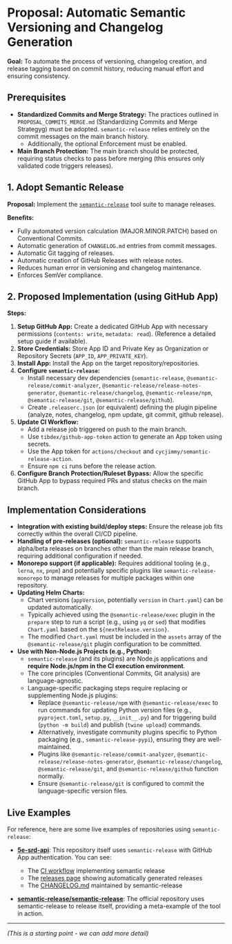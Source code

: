 # Proposal: Automatic Semantic Versioning and Changelog Generation

**Goal:** To automate the process of versioning, changelog creation, and release tagging based on commit history, reducing manual effort and ensuring consistency.

## Prerequisites

* **Standardized Commits and Merge Strategy:** The practices outlined in `PROPOSAL_COMMITS_MERGE.md` (Standardizing Commits and Merge Strategyg) must be adopted. `semantic-release` relies entirely on the commit messages on the main branch history.
  * Additionally, the optional Enforcement must be enabled.
* **Main Branch Protection:** The main branch should be protected, requiring status checks to pass before merging (this ensures only validated code triggers releases).

## 1. Adopt Semantic Release

**Proposal:** Implement the [`semantic-release`](https://github.com/semantic-release/semantic-release) tool suite to manage releases.

**Benefits:**

* Fully automated version calculation (MAJOR.MINOR.PATCH) based on Conventional Commits.
* Automatic generation of `CHANGELOG.md` entries from commit messages.
* Automatic Git tagging of releases.
* Automatic creation of GitHub Releases with release notes.
* Reduces human error in versioning and changelog maintenance.
* Enforces SemVer compliance.

## 2. Proposed Implementation (using GitHub App)

**Steps:**

1. **Setup GitHub App:** Create a dedicated GitHub App with necessary permissions (`contents: write`, `metadata: read`). (Reference a detailed setup guide if available).
2. **Store Credentials:** Store App ID and Private Key as Organization or Repository Secrets (`APP_ID`, `APP_PRIVATE_KEY`).
3. **Install App:** Install the App on the target repository/repositories.
4. **Configure `semantic-release`:**
    * Install necessary dev dependencies (`semantic-release`, `@semantic-release/commit-analyzer`, `@semantic-release/release-notes-generator`, `@semantic-release/changelog`, `@semantic-release/npm`, `@semantic-release/git`, `@semantic-release/github`).
    * Create `.releaserc.json` (or equivalent) defining the plugin pipeline (analyze, notes, changelog, npm update, git commit, github release).
5. **Update CI Workflow:**
    * Add a release job triggered on push to the main branch.
    * Use `tibdex/github-app-token` action to generate an App token using secrets.
    * Use the App token for `actions/checkout` and `cycjimmy/semantic-release-action`.
    * Ensure `npm ci` runs before the release action.
6. **Configure Branch Protection/Ruleset Bypass:** Allow the specific GitHub App to bypass required PRs and status checks on the main branch.

## Implementation Considerations

* **Integration with existing build/deploy steps:** Ensure the release job fits correctly within the overall CI/CD pipeline.
* **Handling of pre-releases (optional):** `semantic-release` supports alpha/beta releases on branches other than the main release branch, requiring additional configuration if needed.
* **Monorepo support (if applicable):** Requires additional tooling (e.g., `lerna`, `nx`, `pnpm`) and potentially specific plugins like `semantic-release-monorepo` to manage releases for multiple packages within one repository.
* **Updating Helm Charts:**
  * Chart versions (`appVersion`, potentially `version` in `Chart.yaml`) can be updated automatically.
  * Typically achieved using the `@semantic-release/exec` plugin in the `prepare` step to run a script (e.g., using `yq` or `sed`) that modifies `Chart.yaml` based on the `${nextRelease.version}`.
  * The modified `Chart.yaml` must be included in the `assets` array of the `@semantic-release/git` plugin configuration to be committed.
* **Use with Non-Node.js Projects (e.g., Python):**
  * `semantic-release` (and its plugins) are Node.js applications and **require Node.js/npm in the CI execution environment**.
  * The core principles (Conventional Commits, Git analysis) are language-agnostic.
  * Language-specific packaging steps require replacing or supplementing Node.js plugins:
    * Replace `@semantic-release/npm` with `@semantic-release/exec` to run commands for updating Python version files (e.g., `pyproject.toml`, `setup.py`, `__init__.py`) and for triggering build (`python -m build`) and publish (`twine upload`) commands.
    * Alternatively, investigate community plugins specific to Python packaging (e.g., `semantic-release-pypi`), ensuring they are well-maintained.
    * Plugins like `@semantic-release/commit-analyzer`, `@semantic-release/release-notes-generator`, `@semantic-release/changelog`, `@semantic-release/git`, and `@semantic-release/github` function normally.
    * Ensure `@semantic-release/git` is configured to commit the language-specific version files.

## Live Examples

For reference, here are some live examples of repositories using `semantic-release`:

* **[5e-srd-api](https://github.com/5e-bits/5e-srd-api)**: This repository itself uses `semantic-release` with GitHub App authentication. You can see:
  * The [CI workflow](https://github.com/5e-bits/5e-srd-api/blob/main/.github/workflows/ci.yml) implementing semantic release
  * The [releases page](https://github.com/5e-bits/5e-srd-api/releases) showing automatically generated releases
  * The [CHANGELOG.md](https://github.com/5e-bits/5e-srd-api/blob/main/CHANGELOG.md) maintained by semantic-release

* **[semantic-release/semantic-release](https://github.com/semantic-release/semantic-release)**: The official repository uses semantic-release to release itself, providing a meta-example of the tool in action.

---
*(This is a starting point - we can add more detail)*

